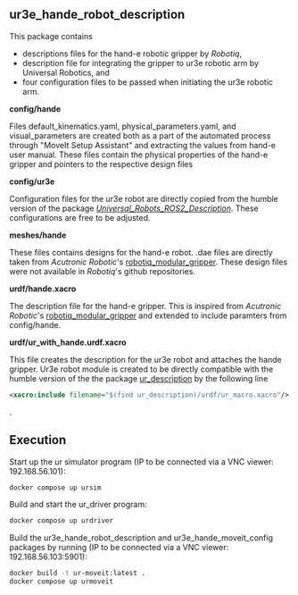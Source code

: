 ## ur3e_hande_robot_description

This package contains 
  - descriptions files for the hand-e robotic gripper by *Robotiq*,
  - description file for integrating the gripper to ur3e robotic arm by Universal Robotics, and
  - four configuration files to be passed when initiating the ur3e robotic arm. 


**config/hande**

Files default_kinematics.yaml, physical_parameters.yaml, and visual_parameters are created both as a part of the automated process through "MoveIt Setup Assistant" and extracting the values from hand-e user manual. 
These files contain the physical properties of the hand-e gripper and pointers to the respective design files

**config/ur3e**

Configuration files for the ur3e robot are directly copied from the humble version of the package [*Universal_Robots_ROS2_Description*](https://github.com/UniversalRobots/Universal_Robots_ROS2_Description/tree/29e90d5095fdf4af99eba3c3eae153d7d5d769c0/config/ur3e).
These configurations are free to be adjusted. 

**meshes/hande**

These files contains designs for the hand-e robot. .dae files are directly taken from *Acutronic Robotic*'s [robotiq_modular_gripper](https://github.com/AcutronicRobotics/robotiq_modular_gripper/tree/4e708524e5dd20753f711686eb2cd1017a25a09e/robotiq_hande_gripper_description/meshes). These design files were not available in *Robotiq*'s github repositories.

**urdf/hande.xacro**

The description file for the hand-e gripper. This is inspired from *Acutronic Robotic*'s [robotiq_modular_gripper](https://github.com/AcutronicRobotics/robotiq_modular_gripper/blob/4e708524e5dd20753f711686eb2cd1017a25a09e/robotiq_hande_gripper_description/urdf/robotiq_hande.urdf.xacro) and extended to include paramters from config/hande. 

**urdf/ur_with_hande.urdf.xacro**

This file creates the description for the ur3e robot and attaches the hande gripper. Ur3e robot module is created to be directly compatible with the humble version of the the package [ur_description](https://github.com/UniversalRobots/Universal_Robots_ROS2_Description/blob/29e90d5095fdf4af99eba3c3eae153d7d5d769c0/urdf/ur.urdf.xacro) by the following line 
```xml
<xacro:include filename="$(find ur_description)/urdf/ur_macro.xacro"/>
```
.

## Execution

Start up the ur simulator program (IP to be connected via a VNC viewer: 192.168.56.101):
```bash
docker compose up ursim
```

Build and start the ur_driver program:
```bash
docker compose up urdriver 
```

Build the ur3e_hande_robot_description and ur3e_hande_moveit_config packages by running (IP to be connected via a VNC viewer: 192.168.56.103:5901):
```bash
docker build -t ur-moveit:latest .
docker compose up urmoveit
```


